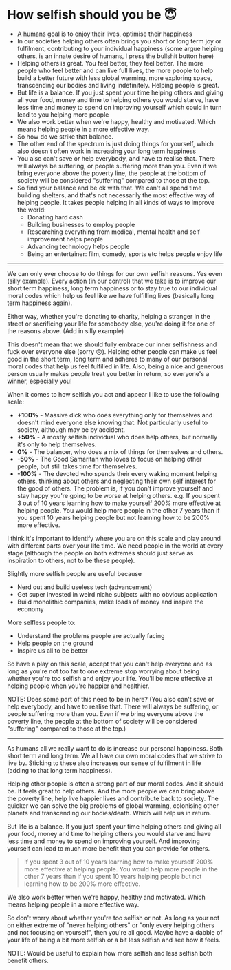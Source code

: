 # How selfish should you be 😇

- A humans goal is to enjoy their lives, optimise their happiness
- In our societies helping others often brings you short or long term joy or fulfilment, contributing to your individual happiness (some argue helping others, is an innate desire of humans, I press the bullshit button here)
- Helping others is great. You feel better, they feel better. The more people who feel better and can live full lives, the more people to help build a better future with less global warming, more exploring space, transcending our bodies and living indefinitely. Helping people is great.
- But life is a balance. If you just spent your time helping others and giving all your food, money and time to helping others you would starve, have less time and money to spend on improving yourself which could in turn lead to you helping more people
- We also work better when we're happy, healthy and motivated. Which means helping people in a more effective way.
- So how do we strike that balance.
- The other end of the spectrum is just doing things for yourself, which also doesn't often work in increasing your long term happiness
- You also can't save or help everybody, and have to realise that. There will always be suffering, or people suffering more than you. Even if we bring everyone above the poverty line, the people at the bottom of society will be considered "suffering" compared to those at the top.
- So find your balance and be ok with that. We can't all spend time building shelters, and that's not necessarily the most effective way of helping people. It takes people helping in all kinds of ways to improve the world:
    - Donating hard cash
    - Building businesses to employ people
    - Researching everything from medical, mental health and self improvement helps people
    - Advancing technology helps people
    - Being an entertainer: film, comedy, sports etc helps people enjoy life
---

We can only ever choose to do things for our own selfish reasons. Yes even (silly example). Every action (in our control) that we take is to improve our short term happiness, long term happiness or to stay true to our individual moral codes which help us feel like we have fulfilling lives (basically long term happiness again).

Either way, whether you're donating to charity, helping a stranger in the street or sacrificing your life for somebody else, you're doing it for one of the reasons above. (Add in silly example)

This doesn't mean that we should fully embrace our inner selfishness and fuck over everyone else (sorry 😢). Helping other people can make us feel good in the short term, long term and adheres to many of our personal moral codes that help us feel fulfilled in life. Also, being a nice and generous person usually makes people treat you better in return, so everyone's a winner, especially you!

When it comes to how selfish you act and appear I like to use the following scale:

- __+100%__ - Massive dick who does everything only for themselves and doesn't mind everyone else knowing that. Not particularly useful to society, although may be by accident.
- __+50%__ - A mostly selfish individual who does help others, but normally it's only to help themselves.
- __0%__ - The balancer, who does a mix of things for themselves and others.
- __-50%__ - The Good Samaritan who loves to focus on helping other people, but still takes time for themselves.
- __-100%__ - The devoted who spends their every waking moment helping others, thinking about others and neglecting their own self interest for the good of others. The problem is, if you don't improve yourself and stay happy you're going to be worse at helping others. e.g. If you spent 3 out of 10 years learning how to make yourself 200% more effective at helping people. You would help more people in the other 7 years than if you spent 10 years helping people but not learning how to be 200% more effective.

I think it's important to identify where you are on this scale and play around with different parts over your life time. We need people in the world at every stage (although the people on both extremes should just serve as inspiration to others, not to be these people).

Slightly more selfish people are useful because
- Nerd out and build useless tech (advancement)
- Get super invested in weird niche subjects with no obvious application
- Build monolithic companies, make loads of money and inspire the economy

More selfless people to:
- Understand the problems people are actually facing
- Help people on the ground
- Inspire us all to be better

So have a play on this scale, accept that you can't help everyone and as long as you're not too far to one extreme stop worrying about being whether you're too selfish and enjoy your life. You'll be more effective at helping people when you're happier and healthier.

NOTE: Does some part of this need to be in here? (You also can't save or help everybody, and have to realise that. There will always be suffering, or people suffering more than you. Even if we bring everyone above the poverty line, the people at the bottom of society will be considered "suffering" compared to those at the top.)

---

As humans all we really want to do is increase our personal happiness. Both short term and long term. We all have our own moral codes that we strive to live by. Sticking to these also increases our sense of fulfilment in life (adding to that long term happiness).

Helping other people is often a strong part of our moral codes. And it should be. It feels great to help others. And the more people we can bring above the poverty line, help live happier lives and contribute back to society. The quicker we can solve the big problems of global warming, colonising other planets and transcending our bodies/death. Which will help us in return.

But life is a balance. If you just spent your time helping others and giving all your food, money and time to helping others you would starve and have less time and money to spend on improving yourself. And improving yourself can lead to much more benefit that you can provide for others.

> If you spent 3 out of 10 years learning how to make yourself 200% more effective at helping people. You would help more people in the other 7 years than if you spent 10 years helping people but not learning how to be 200% more effective.

We also work better when we're happy, healthy and motivated. Which means helping people in a more effective way.

So don't worry about whether you're too selfish or not. As long as your not on either extreme of "never helping others" or "only every helping others and not focusing on yourself", then you're all good. Maybe have a dabble of your life of being a bit more selfish or a bit less selfish and see how it feels.

NOTE: Would be useful to explain how more selfish and less selfish both benefit others.
